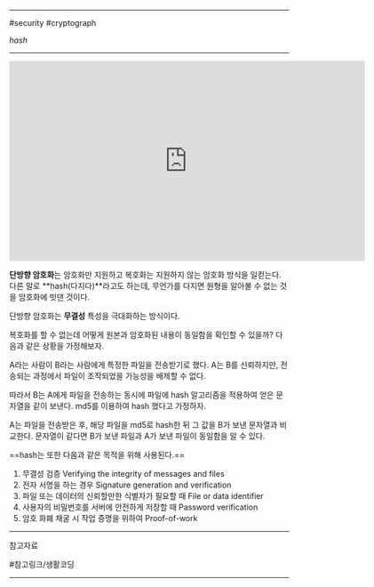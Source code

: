 
---

#security #cryptograph

_hash_

---

<iframe width="640" height="360" src="https://www.youtube.com/embed/NBrcJSkgYmA" title="암호학1 - 1.수업소개" frameborder="0" allow="accelerometer; autoplay; clipboard-write; encrypted-media; gyroscope; picture-in-picture; web-share" referrerpolicy="strict-origin-when-cross-origin" allowfullscreen></iframe>

**단방향 암호화**는 암호화만 지원하고 복호화는 지원하지 않는 암호화 방식을 일컫는다.
다른 말로 **hash(다지다)**라고도 하는데, 무언가를 다지면 원형을 알아볼 수 없는 것을 암호화에 빗댄 것이다.

단방향 암호화는 **무결성** 특성을 극대화하는 방식이다.

복호화를 할 수 없는데 어떻게 원본과 암호화된 내용이 동일함을 확인할 수 있을까? 다음과 같은 상황을 가정해보자.

A라는 사람이 B라는 사람에게 특정한 파일을 전송받기로 했다. A는 B를 신뢰하지만, 전송되는 과정에서 파일이 조작되었을 가능성을 배제할 수 없다.

따라서 B는 A에게 파일을 전송하는 동시에 파일에 hash 알고리즘을 적용하여 얻은 문자열을 같이 보낸다. md5를 이용하여 hash 했다고 가정하자.

A는 파일을 전송받은 후, 해당 파일을 md5로 hash한 뒤 그 값을 B가 보낸 문자열과 비교한다. 문자열이 같다면 B가 보낸 파일과 A가 보낸 파일이 동일함을 알 수 있다.

==hash는 또한 다음과 같은 목적을 위해 사용된다.==

1. 무결성 검증 Verifying the integrity of messages and files
2. 전자 서명을 하는 경우 Signature generation and verification
3. 파일 또는 데이터의 신뢰할만한 식별자가 필요할 때 File or data identifier
4. 사용자의 비밀번호를 서버에 안전하게 저장할 때 Password verification
5. 암호 화폐 채굴 시 작업 증명을 위하여 Proof-of-work

---

참고자료

#참고링크/생활코딩 

---